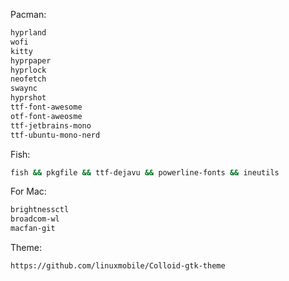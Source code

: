 Pacman:
```sh
hyprland
wofi
kitty
hyprpaper
hyprlock
neofetch
swaync
hyprshot
ttf-font-awesome
otf-font-aweosme
ttf-jetbrains-mono
ttf-ubuntu-mono-nerd
```

Fish:
```sh
fish && pkgfile && ttf-dejavu && powerline-fonts && ineutils
```
For Mac:
```sh
brightnessctl
broadcom-wl
macfan-git
```

Theme:
```git
https://github.com/linuxmobile/Colloid-gtk-theme
```
